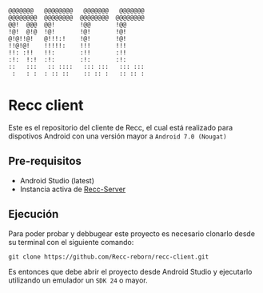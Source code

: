```
@@@@@@@   @@@@@@@@   @@@@@@@   @@@@@@@
@@@@@@@@  @@@@@@@@  @@@@@@@@  @@@@@@@@
@@!  @@@  @@!       !@@       !@@
!@!  @!@  !@!       !@!       !@!
@!@!!@!   @!!!:!    !@!       !@!
!!@!@!    !!!!!:    !!!       !!!
!!: :!!   !!:       :!!       :!!
:!:  !:!  :!:       :!:       :!:
::   :::   :: ::::   ::: :::   ::: :::
 :   : :  : :: ::    :: :: :   :: :: :
```

# Recc client
Este es el repositorio del cliente de Recc, el cual está realizado para dispotivos Android con una versión mayor a `Android 7.0 (Nougat)`

## Pre-requisitos
- Android Studio (latest)
- Instancia activa de [Recc-Server](https://github.com/Recc-reborn/recc-server)

## Ejecución
Para poder probar y debbugear este proyecto es necesario clonarlo desde su terminal con el siguiente comando:

    git clone https://github.com/Recc-reborn/recc-client.git
    
Es entonces que debe abrir el proyecto desde Android Studio y ejecutarlo utilizando un emulador un `SDK 24` o mayor.
